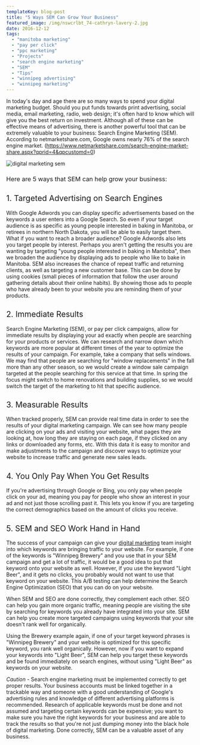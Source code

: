 ```yaml
---
templateKey: blog-post
title: "5 Ways SEM Can Grow Your Business"
featured_image: /img/nswcrlbt_74-cathryn-lavery-2.jpg
date: 2016-12-12
tags:
  - "manitoba marketing"
  - "pay per click"
  - "ppc marketing"
  - "Projects"
  - "search engine marketing"
  - "SEM"
  - "Tips"
  - "winnipeg advertising"
  - "winnipeg marketing"
---
```


<span style="font-weight: 400;">In today's day and age there are so many ways to spend your digital marketing budget. Should you put funds towards print advertising, social media, email marketing, radio, web design; it's often hard to know which will give you the best return on investment. Although all of these can be effective means of advertising, there is another powerful tool that can be extremely valuable to your business: Search Engine Marketing (SEM). According to netmarketshare.com, Google owns nearly 76% of the search engine market. (</span>[<span style="font-weight: 400;">https://www.netmarketshare.com/search-engine-market-share.aspx?qprid=4&qpcustomd=0</span>](https://www.netmarketshare.com/search-engine-market-share.aspx?qprid=4&qpcustomd=0)<span style="font-weight: 400;">)</span>

![digital marketing sem](/img/nswcrlbt_74-cathryn-lavery-2.jpg)

### <span style="font-weight: 400;">Here are 5 ways that SEM can help grow your business: </span>

<!--more-->

## <span style="font-weight: 400;">1. Targeted Advertising on Search Engines</span>

<span style="font-weight: 400;">With Google Adwords you can display specific advertisements based on the keywords a user enters into a Google Search. So even if your target audience is as specific as young people interested in baking in Manitoba, or retirees in northern North Dakota, you will be able to easily target them. What if you want to reach a broader audience? Google Adwords also lets you target people by interest. Perhaps you aren't getting the results you are wanting by targeting "young people interested in baking in Manitoba", then we broaden the audience by displaying ads to people who like to bake in Manitoba. SEM also increases the chance of repeat traffic and returning clients, as well as targeting a new customer base. This can be done by using cookies (small pieces of information that follow the user around gathering details about their online habits). By showing those ads to people who have already been to your website you are reminding them of your products. </span>

## <span style="font-weight: 400;">2. Immediate Results</span>

<span style="font-weight: 400;">Search Engine Marketing (SEM), or pay per click campaigns, allow for immediate results by displaying your ad exactly when people are searching for your products or services.  We can research and narrow down which keywords are more popular at different times of the year to optimize the results of your campaign. For example, take a company that sells windows. We may find that people are searching for "window replacements" in the fall more than any other season, so we would create a window sale campaign targeted at the people searching for this service at that time. In spring the focus might switch to home renovations and building supplies, so we would switch the target of the marketing to hit that specific audience.</span>

## <span style="font-weight: 400;">3. Measurable Results</span>

<span style="font-weight: 400;">When tracked properly, SEM can provide real time data in order to see the results of your digital marketing campaign. We can see how many people are clicking on your ads and visiting your website, what pages they are looking at, how long they are staying on each page, if they clicked on any links or downloaded any forms, etc. With this data it is easy to monitor and make adjustments to the campaign and discover ways to optimize your website to increase traffic and generate new sales leads. </span>

## <span style="font-weight: 400;">4. You Only Pay When You Get Results </span>

<span style="font-weight: 400;">If you're advertising through Google or Bing, you only pay when people click on your ad, meaning you pay for people who show an interest in your ad and not just those scrolling past it. This lets you know if you are targeting the correct demographics based on the amount of clicks you receive. </span>

## <span style="font-weight: 400;">5. SEM and SEO Work Hand in Hand</span>

<span style="font-weight: 400;">The success of your campaign can give your [digital marketing](https://graphicintuitions.com/services/digital-marketing/) team insight into which keywords are bringing traffic to your website. For example, if one of the keywords is "Winnipeg Brewery" and you use that in your SEM campaign and get a lot of traffic, it would be a good idea to put that keyword onto your website as well. However, if you use the keyword "Light Beer", and it gets no clicks, you probably would not want to use that keyword on your website. This A/B testing can help determine the Search Engine Optimization (SEO) that you can do on your website. </span>

<span style="font-weight: 400;">When SEM and SEO are done correctly, they complement each other. SEO can help you gain more organic traffic, meaning people are visiting the site by searching for keywords you already have integrated into your site. SEM can help you create more targeted campaigns using keywords that your site doesn't rank well for organically. </span>

<span style="font-weight: 400;">Using the Brewery example again, if one of your target keyword phrases is "Winnipeg Brewery" and your website is optimized for this specific keyword, you rank well organically. However, now if you want to expand your keywords into "Light Beer", SEM can help you target these keywords and be found immediately on search engines, without using "Light Beer" as keywords on your website.</span>

<span style="font-weight: 400;">_Caution_ - Search engine marketing must be implemented correctly to get proper results. Your business accounts must be linked together in a trackable way and someone with a good understanding of Google's advertising rules and knowledge of different advertising platforms is recommended. Research of applicable keywords must be done and not assumed and targeting certain keywords can be expensive; you want to make sure you have the right keywords for your business and are able to track the results so that you're not just dumping money into the black hole of digital marketing. Done correctly, SEM can be a valuable asset of any business.</span>